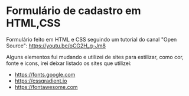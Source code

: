 # Formulário de cadastro em HTML,CSS

Formulário feito em HTML e CSS seguindo um tutorial do canal "Open Source": https://youtu.be/oCG2H_g-Jm8 

Alguns elementos fui mudando e utilizei de sites para estilizar, como cor, fonte e icons, irei deixar listado os sites que utilizei:

- https://fonts.google.com
- https://cssgradient.io
- https://fontawesome.com
